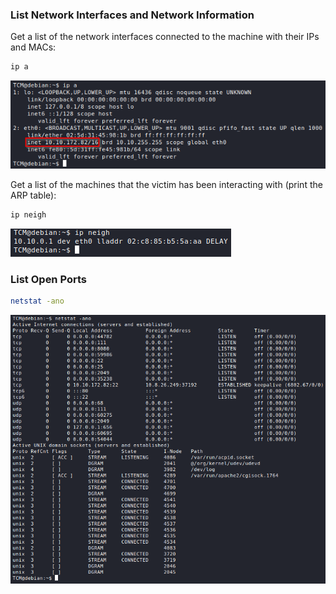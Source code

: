 ### List Network Interfaces and Network Information
Get a list of the network interfaces connected to the machine with their IPs and MACs:
```bash
ip a
```

![](Resources/Images/Network%20Enumeration/ip_a.png)

Get a list of the machines that the victim has been interacting with (print the ARP table):
```bash
ip neigh
```
![](Resources/Images/Network%20Enumeration/ip_neigh.png)

### List Open Ports
```bash
netstat -ano
```
![](Resources/Images/Network%20Enumeration/netstat_ano.png)